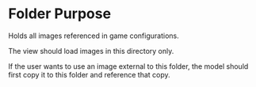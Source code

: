 # Folder Purpose

Holds all images referenced in game configurations.

The view should load images in this directory only.

If the user wants to use an image external to this folder, the model should first copy it to this
folder and reference that copy.